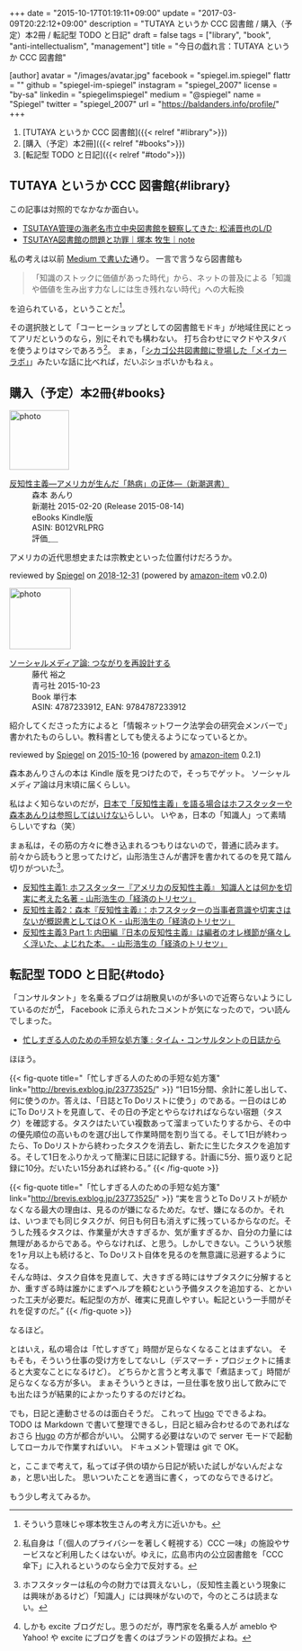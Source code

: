 +++
date = "2015-10-17T01:19:11+09:00"
update = "2017-03-09T20:22:12+09:00"
description = "TUTAYA というか CCC 図書館 / 購入（予定）本2冊 / 転記型 TODO と日記"
draft = false
tags = ["library", "book", "anti-intellectualism", "management"]
title = "今日の戯れ言：TUTAYA というか CCC 図書館"

[author]
  avatar = "/images/avatar.jpg"
  facebook = "spiegel.im.spiegel"
  flattr = ""
  github = "spiegel-im-spiegel"
  instagram = "spiegel_2007"
  license = "by-sa"
  linkedin = "spiegelimspiegel"
  medium = "@spiegel"
  name = "Spiegel"
  twitter = "spiegel_2007"
  url = "https://baldanders.info/profile/"
+++

1. [TUTAYA というか CCC 図書館]({{< relref "#library">}})
1. [購入（予定）本2冊]({{< relref "#books">}})
1. [転記型 TODO と日記]({{< relref "#todo">}})

## TUTAYA というか CCC 図書館{#library}

この記事は対照的でなかなか面白い。

- [TSUTAYA管理の海老名市立中央図書館を観察してきた: 松浦晋也のL/D](http://smatsu.air-nifty.com/lbyd/2015/10/tsutaya-0fd9.html)
- [TSUTAYA図書館の問題と功罪｜塚本 牧生｜note](https://note.mu/tsukamoto/n/nacb6d3c6c567)

私の考えは以前 [Medium で書いた](https://medium.com/@spiegel/-8fcccfb661 "続ける（続いてる）だけではダメ — Medium")通り。
一言で言うなら図書館も

> 「知識のストックに価値があった時代」から、ネットの普及による「知識や価値を生み出す力なしには生き残れない時代」への大転換

を迫られている，ということだ[^1]。

[^1]: そういう意味じゃ塚本牧生さんの考え方に近いかも。

その選択肢として「コーヒーショップとしての図書館モドキ」が地域住民にとってアリだというのなら，別にそれでも構わない。
打ち合わせにマクドやスタバを使うよりはマシであろう[^a]。
まぁ，「[シカゴ公共図書館に登場した「メイカーラボ」](http://wired.jp/2013/07/11/3d-printing-for-all-inside-chicago-librarys-new-pop-up-maker-lab/)」みたいな話に比べれば，だいぶショボいかもねぇ。

[^a]: 私自身は「（個人のプライバシーを著しく軽視する）CCC 一味」の施設やサービスなど利用したくはないが。ゆえに，広島市内の公立図書館を「CCC 傘下」に入れるというのなら全力で反対する。

## 購入（予定）本2冊{#books}

<div class="hreview">
  <div class="photo"><a class="item url" href="https://www.amazon.co.jp/%E5%8F%8D%E7%9F%A5%E6%80%A7%E4%B8%BB%E7%BE%A9%E2%80%95%E3%82%A2%E3%83%A1%E3%83%AA%E3%82%AB%E3%81%8C%E7%94%9F%E3%82%93%E3%81%A0%E3%80%8C%E7%86%B1%E7%97%85%E3%80%8D%E3%81%AE%E6%AD%A3%E4%BD%93%E2%80%95%EF%BC%88%E6%96%B0%E6%BD%AE%E9%81%B8%E6%9B%B8%EF%BC%89-%E6%A3%AE%E6%9C%AC-%E3%81%82%E3%82%93%E3%82%8A-ebook/dp/B012VRLPRG?SubscriptionId=AKIAJYVUJ3DMTLAECTHA&tag=baldandersinf-22&linkCode=xm2&camp=2025&creative=165953&creativeASIN=B012VRLPRG"><img src="https://images-fe.ssl-images-amazon.com/images/I/41-khbugqTL._SL160_.jpg" width="106" alt="photo"></a></div>
  <dl class="fn">
    <dt><a href="https://www.amazon.co.jp/%E5%8F%8D%E7%9F%A5%E6%80%A7%E4%B8%BB%E7%BE%A9%E2%80%95%E3%82%A2%E3%83%A1%E3%83%AA%E3%82%AB%E3%81%8C%E7%94%9F%E3%82%93%E3%81%A0%E3%80%8C%E7%86%B1%E7%97%85%E3%80%8D%E3%81%AE%E6%AD%A3%E4%BD%93%E2%80%95%EF%BC%88%E6%96%B0%E6%BD%AE%E9%81%B8%E6%9B%B8%EF%BC%89-%E6%A3%AE%E6%9C%AC-%E3%81%82%E3%82%93%E3%82%8A-ebook/dp/B012VRLPRG?SubscriptionId=AKIAJYVUJ3DMTLAECTHA&tag=baldandersinf-22&linkCode=xm2&camp=2025&creative=165953&creativeASIN=B012VRLPRG">反知性主義―アメリカが生んだ「熱病」の正体―（新潮選書）</a></dt>
	<dd>森本 あんり</dd>
    <dd>新潮社 2015-02-20 (Release 2015-08-14)</dd>
    <dd>eBooks Kindle版</dd>
    <dd>ASIN: B012VRLPRG</dd>
    <dd>評価<abbr class="rating fa-sm" title="4">&nbsp;<i class="fas fa-star"></i>&nbsp;<i class="fas fa-star"></i>&nbsp;<i class="fas fa-star"></i>&nbsp;<i class="fas fa-star"></i>&nbsp;<i class="far fa-star"></i></abbr></dd>
  </dl>
  <p class="description">アメリカの近代思想史または宗教史といった位置付けだろうか。</p>
  <p class="powered-by" >reviewed by <a href='#maker' class='reviewer'>Spiegel</a> on <abbr class="dtreviewed" title="2018-12-31">2018-12-31</abbr> (powered by <a href="https://github.com/spiegel-im-spiegel/amazon-item" >amazon-item</a> v0.2.0)</p>
</div>

<div class="hreview">
  <div class="photo"><a class="item url" href="https://www.amazon.co.jp/%E3%82%BD%E3%83%BC%E3%82%B7%E3%83%A3%E3%83%AB%E3%83%A1%E3%83%87%E3%82%A3%E3%82%A2%E8%AB%96-%E3%81%A4%E3%81%AA%E3%81%8C%E3%82%8A%E3%82%92%E5%86%8D%E8%A8%AD%E8%A8%88%E3%81%99%E3%82%8B-%E8%97%A4%E4%BB%A3-%E8%A3%95%E4%B9%8B/dp/4787233912?SubscriptionId=AKIAJYVUJ3DMTLAECTHA&tag=baldandersinf-22&linkCode=xm2&camp=2025&creative=165953&creativeASIN=4787233912"><img src="https://images-fe.ssl-images-amazon.com/images/I/51dzE7I0cHL._SL160_.jpg" width="109" alt="photo"></a></div>
  <dl class="fn">
    <dt><a href="https://www.amazon.co.jp/%E3%82%BD%E3%83%BC%E3%82%B7%E3%83%A3%E3%83%AB%E3%83%A1%E3%83%87%E3%82%A3%E3%82%A2%E8%AB%96-%E3%81%A4%E3%81%AA%E3%81%8C%E3%82%8A%E3%82%92%E5%86%8D%E8%A8%AD%E8%A8%88%E3%81%99%E3%82%8B-%E8%97%A4%E4%BB%A3-%E8%A3%95%E4%B9%8B/dp/4787233912?SubscriptionId=AKIAJYVUJ3DMTLAECTHA&tag=baldandersinf-22&linkCode=xm2&camp=2025&creative=165953&creativeASIN=4787233912">ソーシャルメディア論: つながりを再設計する</a></dt>
	<dd>藤代 裕之</dd>
    <dd>青弓社 2015-10-23</dd>
    <dd>Book 単行本</dd>
    <dd>ASIN: 4787233912, EAN: 9784787233912</dd>
  </dl>
  <p class="description">紹介してくださった方によると「情報ネットワーク法学会の研究会メンバーで」書かれたものらしい。教科書としても使えるようになっているとか。</p>
  <p class="powered-by" >reviewed by <a href='#maker' class='reviewer'>Spiegel</a> on <abbr class="dtreviewed" title="2015-10-16">2015-10-16</abbr> (powered by <a href="https://github.com/spiegel-im-spiegel/amazon-item" >amazon-item</a> 0.2.1)</p>
</div>

森本あんりさんの本は Kindle 版を見つけたので，そっちでゲット。
ソーシャルメディア論は月末頃に届くらしい。

私はよく知らないのだが，[日本で「反知性主義」を語る場合はホフスタッターや森本あんりは参照してはいけない](http://ikeuchisatoshi.com/%E3%80%90%E6%8E%B2%E8%BC%89%E6%83%85%E5%A0%B1%E3%80%91%E3%80%8E%E9%80%B1%E5%88%8A%E3%83%80%E3%82%A4%E3%83%A4%E3%83%A2%E3%83%B3%E3%83%89%E3%80%8F%E3%81%AE%E7%89%B9%E9%9B%86%E3%80%8C%E3%80%8E%E8%AA%AD/)らしい。
いやぁ，日本の「知識人」って素晴らしいですね（笑）

まぁ私は，その筋の方々に巻き込まれるつもりはないので，普通に読みます。
前々から読もうと思ってたけど，山形浩生さんが書評を書かれてるのを見て踏ん切りがついた[^b]。

[^b]: ホフスタッターは私の今の財力では買えないし，（反知性主義という現象には興味があるけど）「知識人」には興味がないので，今のところは読まない。

- [反知性主義1: ホフスタッター『アメリカの反知性主義』 知識人とは何かを切実に考えた名著 - 山形浩生の「経済のトリセツ」](http://cruel.hatenablog.com/entry/2015/08/20/185544)
- [反知性主義2：森本『反知性主義』：ホフスタッターの当事者意識や切実さはないが概説書としてはＯＫ - 山形浩生の「経済のトリセツ」](http://cruel.hatenablog.com/entry/2015/08/23/210630)
- [反知性主義3 Part 1: 内田編『日本の反知性主義』は編者のオレ様節が痛々しく浮いた、よじれた本。 - 山形浩生の「経済のトリセツ」](http://cruel.hatenablog.com/entry/2015/10/16/184914)

## 転記型 TODO と日記{#todo}

「コンサルタント」を名乗るブログは胡散臭いのが多いので近寄らないようにしているのだが[^c]， Facebook に添えられたコメントが気になったので，つい読んでしまった。

[^c]: しかも excite ブログだし。思うのだが，専門家を名乗る人が ameblo や Yahoo! や excite にブログを書くのはブランドの毀損だよね。

- [忙しすぎる人のための手短な処方箋 : タイム・コンサルタントの日誌から](http://brevis.exblog.jp/23773525/)

ほほう。

{{< fig-quote title="「忙しすぎる人のための手短な処方箋" link="http://brevis.exblog.jp/23773525/" >}}
<q>1日15分間、余計に差し出して、何に使うのか。答えは、「日誌とTo Doリストに使う」のである。一日のはじめにTo Doリストを見直して、その日の予定とやらなければならない宿題（タスク）を確認する。タスクはたいてい複数あって溜まっていたりするから、その中の優先順位の高いものを選び出して作業時間を割り当てる。そして1日が終わったら、To Doリストから終わったタスクを消去し、新たに生じたタスクを追加する。そして1日をふりかえって簡潔に日誌に記録する。計画に5分、振り返りと記録に10分。だいたい15分あれば終わる。</q>
{{< /fig-quote >}}

{{< fig-quote title="「忙しすぎる人のための手短な処方箋" link="http://brevis.exblog.jp/23773525/" >}}
<q>実を言うとTo Doリストが続かなくなる最大の理由は、見るのが嫌になるためだ。なぜ、嫌になるのか。それは、いつまでも同じタスクが、何日も何日も消えずに残っているからなのだ。そうした残るタスクは、作業量が大きすぎるか、気が重すぎるか、自分の力量には無理があるからである。やらなければ、と思う。しかしできない。こういう状態を1ヶ月以上も続けると、To Doリスト自体を見るのを無意識に忌避するようになる。<br>
そんな時は、タスク自体を見直して、大きすぎる時にはサブタスクに分解するとか、重すぎる時は誰かにまずヘルプを頼むという予備タスクを追加する、とかいった工夫が必要だ。転記型の方が、確実に見直しやすい。転記という一手間がそれを促すのだ。</q>
{{< /fig-quote >}}

なるほど。

とはいえ，私の場合は「忙しすぎて」時間が足らなくなることはまずない。
そもそも，そういう仕事の受け方をしてないし（デスマーチ・プロジェクトに捕まると大変なことになるけど）。
どちらかと言うと考え事で「煮詰まって」時間が足らなくなる方が多い。
まぁそういうときは，一旦仕事を放り出して飲みにでも出たほうが結果的によかったりするのだけどね。

でも，日記と連動させるのは面白そうだ。
これって [Hugo] でできるよね。
TODO は Markdown で書いて整理できるし，日記と組み合わせるのであればなおさら [Hugo] の方が都合がいい。
公開する必要はないので server モードで起動してローカルで作業すればいい。
ドキュメント管理は git で OK。

と，ここまで考えて，私ってば子供の頃から日記が続いた試しがないんだよなぁ，と思い出した。
思いついたことを適当に書く，ってのならできるけど。

もう少し考えてみるか。

[Hugo]: /hugo "ゼロから始める Hugo — text.Baldanders.info"
